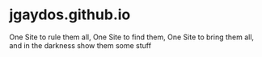 # jgaydos.github.io
One Site to rule them all, One Site to find them, One Site to bring them all, and in the darkness show them some stuff
